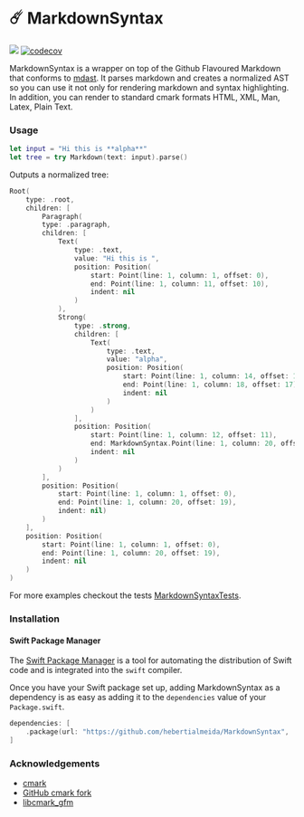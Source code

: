 # ☄️ MarkdownSyntax

![](https://github.com/hebertialmeida/MarkdownSyntax/workflows/Swift/badge.svg)
[![codecov](https://codecov.io/gh/hebertialmeida/MarkdownSyntax/branch/master/graph/badge.svg)](https://codecov.io/gh/hebertialmeida/MarkdownSyntax)

MarkdownSyntax is a wrapper on top of the Github Flavoured Markdown that conforms to [mdast](https://github.com/syntax-tree/mdast). It parses markdown and creates a normalized AST so you can use it not only for rendering markdown and syntax highlighting. In addition, you can render to standard cmark formats HTML, XML, Man, Latex, Plain Text.

### Usage

```swift
let input = "Hi this is **alpha**"
let tree = try Markdown(text: input).parse()
```

Outputs a normalized tree:

```swift
Root(
    type: .root, 
    children: [
        Paragraph(
        type: .paragraph, 
        children: [
            Text(
                type: .text, 
                value: "Hi this is ", 
                position: Position(
                    start: Point(line: 1, column: 1, offset: 0), 
                    end: Point(line: 1, column: 11, offset: 10), 
                    indent: nil
                )
            ), 
            Strong(
                type: .strong, 
                children: [
                    Text(
                        type: .text, 
                        value: "alpha", 
                        position: Position(
                            start: Point(line: 1, column: 14, offset: 13), 
                            end: Point(line: 1, column: 18, offset: 17), 
                            indent: nil
                        )
                    )
                ], 
                position: Position(
                    start: Point(line: 1, column: 12, offset: 11), 
                    end: MarkdownSyntax.Point(line: 1, column: 20, offset: 19), 
                    indent: nil
                )
            )
        ], 
        position: Position(
            start: Point(line: 1, column: 1, offset: 0), 
            end: Point(line: 1, column: 20, offset: 19), 
            indent: nil)
        )
    ], 
    position: Position(
        start: Point(line: 1, column: 1, offset: 0), 
        end: Point(line: 1, column: 20, offset: 19), 
        indent: nil
    )
)
```

For more examples checkout the tests [MarkdownSyntaxTests](https://github.com/hebertialmeida/MarkdownSyntax/tree/master/Tests/MarkdownSyntaxTests).

### Installation
#### Swift Package Manager

The [Swift Package Manager](https://swift.org/package-manager/) is a tool for automating the distribution of Swift code and is integrated into the `swift` compiler.

Once you have your Swift package set up, adding MarkdownSyntax as a dependency is as easy as adding it to the `dependencies` value of your `Package.swift`.

```swift
dependencies: [
    .package(url: "https://github.com/hebertialmeida/MarkdownSyntax", .branch("master"))
]
```

### Acknowledgements

- [cmark](https://github.com/commonmark/cmark)
- [GitHub cmark fork](https://github.com/github/cmark)
- [libcmark_gfm](https://github.com/KristopherGBaker/libcmark_gfm)
